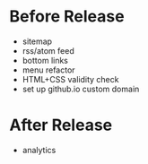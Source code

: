 # Before Release

* sitemap
* rss/atom feed
* bottom links
* menu refactor
* HTML+CSS validity check
* set up github.io custom domain

# After Release

* analytics
